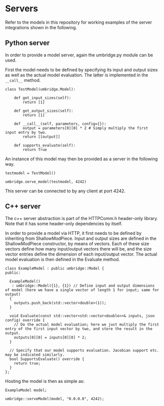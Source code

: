 # Servers

Refer to the models in this repository for working examples of the server integrations shown in the following.

## Python server

In order to provide a model server, again the umbridge.py module can be used.

First the model needs to be defined by specifying its input and output sizes as well as the actual model evaluation. The latter is implemented in the ```__call__``` method.

```
class TestModel(umbridge.Model):

    def get_input_sizes(self):
        return [1]

    def get_output_sizes(self):
        return [1]

    def __call__(self, parameters, config={}):
        output = parameters[0][0] * 2 # Simply multiply the first input entry by two.
        return [[output]]

    def supports_evaluate(self):
        return True
```

An instance of this model may then be provided as a server in the following way.

```
testmodel = TestModel()

umbridge.serve_model(testmodel, 4242)
```

This server can be connected to by any client at port 4242.

## C++ server

The c++ server abstraction is part of the HTTPComm.h header-only library. Note that it has some header-only dependencies by itself.

In order to provide a model via HTTP, it first needs to be defined by inheriting from ShallowModPiece. Input and output sizes are defined in the ShallowModPiece constructor, by means of vectors. Each of these size vectors define how many input/output vectors there will be, and the size vector entries define the dimension of each input/output vector. The actual model evaluation is then defined in the Evaluate method.

```
class ExampleModel : public umbridge::Model {
public:

  ExampleModel()
   : umbridge::Model({1}, {1}) // Define input and output dimensions of model (here we have a single vector of length 1 for input; same for output)
  {
    outputs.push_back(std::vector<double>(1));
  }

  void Evaluate(const std::vector<std::vector<double>>& inputs, json config) override {
    // Do the actual model evaluation; here we just multiply the first entry of the first input vector by two, and store the result in the output.
    outputs[0][0] = inputs[0][0] * 2;
  }

  // Specify that our model supports evaluation. Jacobian support etc. may be indicated similarly.
  bool SupportsEvaluate() override {
    return true;
  }
};
```

Hosting the model is then as simple as:

```
ExampleModel model;

umbridge::serveModel(model, "0.0.0.0", 4242);
```

